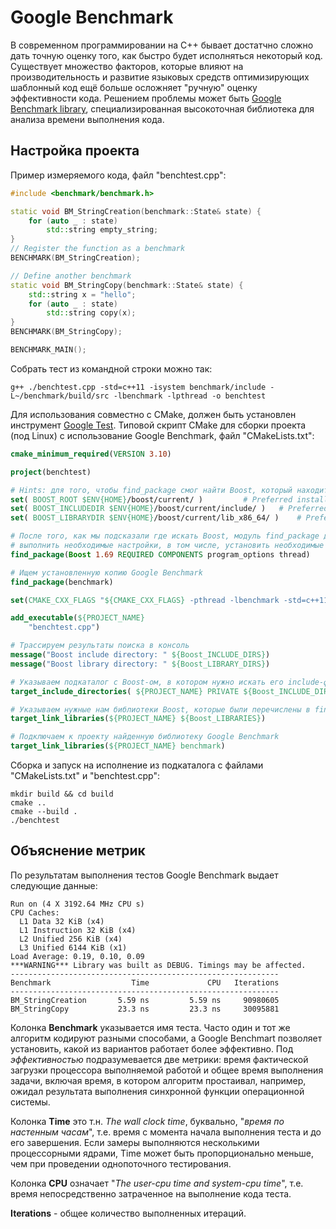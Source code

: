 # Google Benchmark

В современном программировании на C++ бывает достатчно сложно дать точную оценку того, как быстро будет исполняться некоторый код. Существует множество факторов, которые влияют на производительность и развитие языковых средств оптимизирующих шаблонный код ещё больше осложняет "ручную" оценку эффективности кода. Решением проблемы может быть [Google Benchmark library](https://github.com/google/benchmark), специализированная высокоточная библиотека для анализа времени выполнения кода.

## Настройка проекта

Пример измеряемого кода, файл "benchtest.cpp":

``` cpp
#include <benchmark/benchmark.h>

static void BM_StringCreation(benchmark::State& state) {
	for (auto _ : state)
		std::string empty_string;
}
// Register the function as a benchmark
BENCHMARK(BM_StringCreation);

// Define another benchmark
static void BM_StringCopy(benchmark::State& state) {
	std::string x = "hello";
	for (auto _ : state)
		std::string copy(x);
}
BENCHMARK(BM_StringCopy);

BENCHMARK_MAIN();
```

Собрать тест из командной строки можно так:

```
g++ ./benchtest.cpp -std=c++11 -isystem benchmark/include -L~/benchmark/build/src -lbenchmark -lpthread -o benchtest
```

Для использования совместно с CMake, должен быть установлен инструмент [Google Test](https://github.com/google/googletest). Типовой скрипт CMake для сборки проекта (под Linux) с использование Google Benchmark, файл "CMakeLists.txt":

``` cmake
cmake_minimum_required(VERSION 3.10)

project(benchtest)

# Hints: для того, чтобы find_package смог найти Boost, который находится по не стандартному пути
set( BOOST_ROOT $ENV{HOME}/boost/current/ )			# Preferred installation prefix.
set( BOOST_INCLUDEDIR $ENV{HOME}/boost/current/include/ )	# Preferred include directory e.g. <prefix>/include.
set( BOOST_LIBRARYDIR $ENV{HOME}/boost/current/lib_x86_64/ )	# Preferred library directory e.g. <prefix>/lib.

# После того, как мы подсказали где искать Boost, модуль find_package должен
# выполнить необходимые настройки, в том числе, установить необходимые переменные окружения
find_package(Boost 1.69 REQUIRED COMPONENTS program_options thread)

# Ищем установленную копию Google Benchmark
find_package(benchmark)

set(CMAKE_CXX_FLAGS "${CMAKE_CXX_FLAGS} -pthread -lbenchmark -std=c++11")

add_executable(${PROJECT_NAME}
    "benchtest.cpp")

# Трассируем результаты поиска в консоль
message("Boost include directory: " ${Boost_INCLUDE_DIRS})
message("Boost library directory: " ${Boost_LIBRARY_DIRS})

# Указываем подкаталог с Boost-ом, в котором нужно искать его include-файлы
target_include_directories( ${PROJECT_NAME} PRIVATE ${Boost_INCLUDE_DIRS})

# Указываем нужные нам библиотеки Boost, которые были перечислены в find_package()
target_link_libraries(${PROJECT_NAME} ${Boost_LIBRARIES})

# Подключаем к проекту найденную библиотеку Google Benchmark
target_link_libraries(${PROJECT_NAME} benchmark)
```

Сборка и запуск на исполнение из подкаталога с файлами "CMakeLists.txt" и "benchtest.cpp":

```
mkdir build && cd build
cmake ..
cmake --build .
./benchtest
```

## Объяснение метрик

По результатам выполнения тестов Google Benchmark выдает следующие данные:

```
Run on (4 X 3192.64 MHz CPU s)
CPU Caches:
  L1 Data 32 KiB (x4)
  L1 Instruction 32 KiB (x4)
  L2 Unified 256 KiB (x4)
  L3 Unified 6144 KiB (x1)
Load Average: 0.19, 0.10, 0.09
***WARNING*** Library was built as DEBUG. Timings may be affected.
------------------------------------------------------------
Benchmark                  Time             CPU   Iterations
------------------------------------------------------------
BM_StringCreation       5.59 ns         5.59 ns     90980605
BM_StringCopy           23.3 ns         23.3 ns     30095881
```

Колонка **Benchmark** указывается имя теста. Часто один и тот же алгоритм кодируют разными способами, а Google Benchmart позволяет установить, какой из вариантов работает более эффективно. Под _эффективностью_ подразумевается две метрики: время фактической загрузки процессора выполняемой работой и общее время выполнения задачи, включая время, в котором алгоритм простаивал, например, ожидал результата выполнения синхронной функции операционной системы.

Колонка **Time** это т.н. _The wall clock time_, буквально, "_время по настенным часам_", т.е. время с момента начала выполнения теста и до его завершения. Если замеры выполняются несколькими процессорными ядрами, Time может быть пропорционально меньше, чем при проведении однопоточного тестирования.

Колонка **CPU** означает "_The user-cpu time and system-cpu time_", т.е. время непосредственно затраченное на выполнение кода теста.

**Iterations** - общее количество выполненных итераций.
